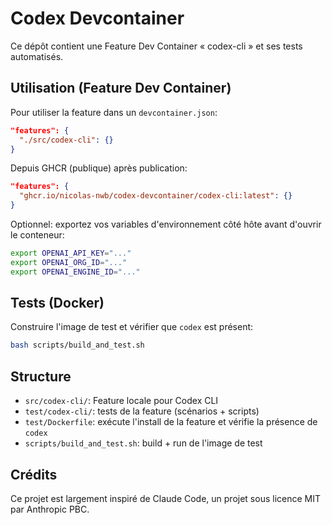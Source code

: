 # Codex Devcontainer

Ce dépôt contient une Feature Dev Container « codex-cli » et ses tests automatisés.

## Utilisation (Feature Dev Container)

Pour utiliser la feature dans un `devcontainer.json`:

```json
"features": {
  "./src/codex-cli": {}
}
```

Depuis GHCR (publique) après publication:

```json
"features": {
  "ghcr.io/nicolas-nwb/codex-devcontainer/codex-cli:latest": {}
}
```

Optionnel: exportez vos variables d'environnement côté hôte avant d'ouvrir le conteneur:

```bash
export OPENAI_API_KEY="..."
export OPENAI_ORG_ID="..."
export OPENAI_ENGINE_ID="..."
```

## Tests (Docker)

Construire l'image de test et vérifier que `codex` est présent:

```bash
bash scripts/build_and_test.sh
```

## Structure

- `src/codex-cli/`: Feature locale pour Codex CLI
- `test/codex-cli/`: tests de la feature (scénarios + scripts)
- `test/Dockerfile`: exécute l'install de la feature et vérifie la présence de `codex`
- `scripts/build_and_test.sh`: build + run de l'image de test

## Crédits

Ce projet est largement inspiré de Claude Code, un projet sous licence MIT par Anthropic PBC.